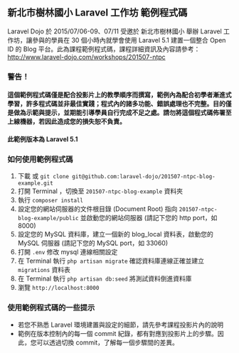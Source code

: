 ## 新北市樹林國小 Laravel 工作坊 範例程式碼

Laravel Dojo 於 2015/07/06-09、07/11 受邀於 新北市樹林國小 舉辦 Laravel 工作坊，讓參與的學員在 30 個小時內就學會使用 Laravel 5.1 建置一個整合 Open ID 的 Blog 平台。此為課程範例程式碼，課程詳細資訊及內容請參考：<http://www.laravel-dojo.com/workshops/201507-ntpc>

### 警告！

#### 這個範例程式碼僅是配合投影片上的教學順序而撰寫，範例內為配合初學者漸進式學習，許多程式碼並非最佳實踐；程式內的諸多功能、錯誤處理也不完整。目的僅是做為示範與提示，並期能引導學員自行完成不足之處。請勿將這個程式碼佈署至上線機器，若因此造成您的損失恕不負責。

#### 此範例版本為 Laravel 5.1

### 如何使用範例程式碼

1. 下載 或 `git clone git@github.com:laravel-dojo/201507-ntpc-blog-example.git` 
2. 打開 Terminal ，切換至 `201507-ntpc-blog-example` 資料夾
3. 執行 `composer install`
4. 設定您的網站伺服器的文件根目錄 (Document Root) 指向 `201507-ntpc-blog-example/public` 並啟動您的網站伺服器 (請記下您的 http port，如 8000)
5. 設定您的 MySQL 資料庫，建立一個新的 blog_local 資料表，啟動您的 MySQL 伺服器 (請記下您的 MySQL port，如 33060)
6. 打開 `.env` 修改 mysql 連線相關設定
7. 在 Terminal 執行 `php artisan migrate` 確認資料庫連線正確並建立 `migrations` 資料表
8. 在 Terminal 執行 `php artisan db:seed` 將測試資料倒進資料庫
9. 瀏覽 `http://localhost:8000`

### 使用範例程式碼的一些提示

* 若您不熟悉 Laravel 環境建置與設定的細節，請先參考課程投影片內的說明
* 範例在版本控制內的每一個 commit 紀錄，都有對應到投影片上的步驟。因此，您可以透過切換 commit，了解每一個步驟間的差異。

